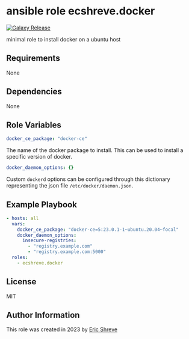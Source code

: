 ansible role ecshreve.docker
=========

[![Galaxy Release](https://github.com/ecshreve/ansible-role-docker/actions/workflows/galaxy-release.yml/badge.svg)](https://github.com/ecshreve/ansible-role-docker/actions/workflows/galaxy-release.yml)

minimal role to install docker on a ubuntu host

Requirements
------------

None

Dependencies
------------

None

Role Variables
--------------

```yaml 
docker_ce_package: "docker-ce"
```
The name of the docker package to install. This can be used to install a specific version of docker.


```yaml
docker_daemon_options: {}
```
Custom `dockerd` options can be configured through this dictionary representing the json file `/etc/docker/daemon.json`.


Example Playbook
----------------

```yaml
- hosts: all
  vars:
    docker_ce_package: "docker-ce=5:23.0.1-1~ubuntu.20.04~focal"
    docker_daemon_options:
      insecure-registries:
        - "registry.example.com"
        - "registry.example.com:5000"
  roles:
    - ecshreve.docker
```

License
-------

MIT

Author Information
------------------

This role was created in 2023 by [Eric Shreve](github.com/eshreve)

